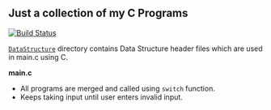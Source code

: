 Just a collection of my C Programs
---

[![Build Status](https://travis-ci.org/crazyuploader/CollegeStuff.svg?branch=master)](https://travis-ci.org/crazyuploader/CollegeStuff)

[`DataStructure`](/programs/c/DataStructure) directory contains Data Structure header files which are used in main.c using C.

<b>main.c</b>
* All programs are merged and called using `switch` function.
* Keeps taking input until user enters invalid input.